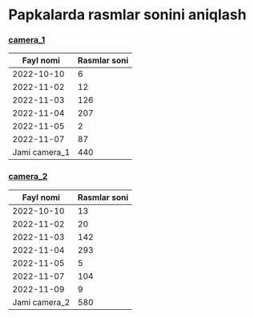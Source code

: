 # Papkalarda rasmlar sonini aniqlash

### [camera_1](https://drive.google.com/drive/folders/1pHQEcIOEktWOMvIT96980eS-x8v86R9k)

| Fayl nomi     | Rasmlar soni |
|---------------|--------------|
| 2022-10-10    | 6            |
| 2022-11-02    | 12           |
| 2022-11-03    | 126          |
| 2022-11-04    | 207          |
| 2022-11-05    | 2            |
| 2022-11-07    | 87           |
| Jami camera_1 | 440          |

### [camera_2](https://drive.google.com/drive/folders/1DSAVTbR-M_RWps5sLrrE_2vEwwuMCBx6)

| Fayl nomi     | Rasmlar soni |
|---------------|--------------|
| 2022-10-10    | 13           |
| 2022-11-02    | 20           |
| 2022-11-03    | 142          |
| 2022-11-04    | 293          |
| 2022-11-05    | 5            |
| 2022-11-07    | 104          |
| 2022-11-09    | 9            |
| Jami camera_2 | 580          |
